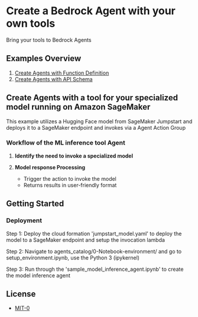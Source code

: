# Create a Bedrock Agent with your own tools

Bring your tools to Bedrock Agents

## Examples Overview 
1. [Create Agents with Function Definition](https://github.com/aws-samples/amazon-bedrock-samples/tree/main/agents-and-function-calling/bedrock-agents/features-examples/01-create-agent-with-function-definition)
2. [Create Agents with API Schema](https://github.com/aws-samples/amazon-bedrock-samples/tree/main/agents-and-function-calling/bedrock-agents/features-examples/02-create-agent-with-api-schema)

## Create Agents with a tool for your specialized model running on Amazon SageMaker

This example utilizes a Hugging Face model from SageMaker Jumpstart and deploys it to a SageMaker endpoint and invokes via a Agent Action Group

### Workflow of the ML inference tool Agent

1. **Identify the need to invoke a specialized model**

2. **Model response Processing**
    - Trigger the action to invoke the model
    - Returns results in user-friendly format


## Getting Started

### Deployment

Step 1: Deploy the cloud formation 'jumpstart_model.yaml' to deploy the model to a SageMaker endpoint and setup the invocation lambda

Step 2: Navigate to agents_catalog/0-Notebook-environment/ and go to setup_environment.ipynb, use the Python 3 (ipykernel)

Step 3: Run through the 'sample_model_inference_agent.ipynb' to create the model inference agent



## License

- [MIT-0](/LICENSE)
